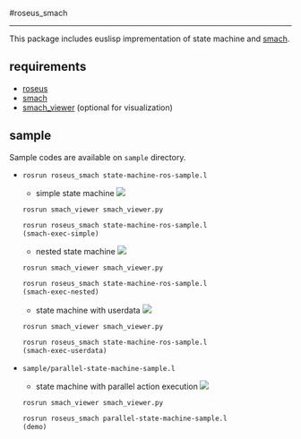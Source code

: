 #roseus_smach
- - -

This package includes euslisp imprementation of state machine and [smach](http://wiki.ros.org/smach).

## requirements

- [roseus](http://wiki.ros.org/roseus)
- [smach](http://wiki.ros.org/smach)
- [smach_viewer](http://wiki.ros.org/smach_viewer) (optional for visualization)

## sample

Sample codes are available on `sample` directory.

- `rosrun roseus_smach state-machine-ros-sample.l`
  - simple state machine
  ![](http://bl.ocks.org/furushchev/raw/9b1ed0aa57b47537cd2d/smach-simple.gif)
  ```
  rosrun smach_viewer smach_viewer.py
  ```
  ```lisp
  rosrun roseus_smach state-machine-ros-sample.l
  (smach-exec-simple)
  ```
  - nested state machine
  ![](http://bl.ocks.org/furushchev/raw/9b1ed0aa57b47537cd2d/smach-nested.gif)
  ```
  rosrun smach_viewer smach_viewer.py
  ```
  ```lisp
  rosrun roseus_smach state-machine-ros-sample.l
  (smach-exec-nested)
  ```
  - state machine with userdata
  ![](http://bl.ocks.org/furushchev/raw/9b1ed0aa57b47537cd2d/smach-userdata.gif)
  ```
  rosrun smach_viewer smach_viewer.py
  ```
  ```lisp
  rosrun roseus_smach state-machine-ros-sample.l
  (smach-exec-userdata)
  ```

- `sample/parallel-state-machine-sample.l`

  - state machine with parallel action execution
  ![](http://bl.ocks.org/furushchev/raw/9b1ed0aa57b47537cd2d/smach-parallel.gif)
  ```
  rosrun smach_viewer smach_viewer.py
  ```
  ```lisp
  rosrun roseus_smach parallel-state-machine-sample.l
  (demo)
  ```
  
  
